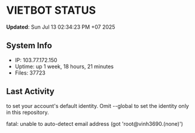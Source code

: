 # VIETBOT STATUS
**Updated**: Sun Jul 13 02:34:23 PM +07 2025

## System Info
- IP: 103.77.172.150
- Uptime: up 1 week, 18 hours, 21 minutes
- Files: 37723

## Last Activity

to set your account's default identity.
Omit --global to set the identity only in this repository.

fatal: unable to auto-detect email address (got 'root@vinh3690.(none)')
